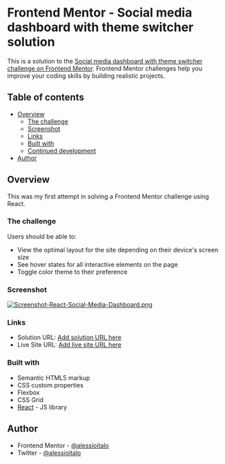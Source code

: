 # Frontend Mentor - Social media dashboard with theme switcher solution

This is a solution to the [Social media dashboard with theme switcher challenge on Frontend Mentor](https://www.frontendmentor.io/challenges/social-media-dashboard-with-theme-switcher-6oY8ozp_H). Frontend Mentor challenges help you improve your coding skills by building realistic projects. 

## Table of contents

- [Overview](#overview)
  - [The challenge](#the-challenge)
  - [Screenshot](#screenshot)
  - [Links](#links)
  - [Built with](#built-with)
  - [Continued development](#continued-development)
- [Author](#author)


## Overview

This was my first attempt in solving a Frontend Mentor challenge using React. 

### The challenge

Users should be able to:

- View the optimal layout for the site depending on their device's screen size
- See hover states for all interactive elements on the page
- Toggle color theme to their preference

### Screenshot

[![Screenshot-React-Social-Media-Dashboard.png](https://i.postimg.cc/hG1GHT84/Screenshot-React-Social-Media-Dashboard.png)](https://postimg.cc/nsMZmswN)

### Links

- Solution URL: [Add solution URL here](https://www.frontendmentor.io/solutions/reactsocialmediadashboard-W1hNQLReH)
- Live Site URL: [Add live site URL here](https://react-social-media-dashboard-two.vercel.app/)

### Built with

- Semantic HTML5 markup
- CSS custom properties
- Flexbox
- CSS Grid
- [React](https://reactjs.org/) - JS library

## Author

- Frontend Mentor - [@alessioitalo](https://www.frontendmentor.io/profile/alessioitalo)
- Twitter - [@alessioitalo](https://www.twitter.com/alessioitalo)
